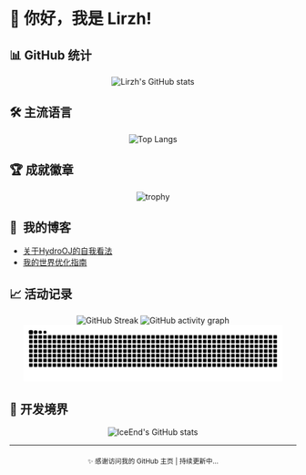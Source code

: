 # 👋 你好，我是 Lirzh!

## 📊 GitHub 统计
<div align="center">
  <img src="https://github-readme-stats.vercel.app/api?username=Lirzh&show_icons=true&theme=default&count_private=true" alt="Lirzh's GitHub stats" width="60%" />
</div>

## 🛠️ 主流语言
<div align="center">
  <img src="https://github-readme-stats.vercel.app/api/top-langs/?username=Lirzh&layout=compact&theme=default&langs_count=8" alt="Top Langs" width="45%" />
</div>

## 🏆 成就徽章
<div align="center">
  <img src="https://github-profile-trophy.vercel.app/?username=lirzh&theme=flat&column=7&margin-w=15&margin-h=15" alt="trophy" />
</div>

## 📕 &nbsp;**我的博客**
<!-- BLOG-POST-LIST:START -->
- [关于HydroOJ的自我看法](https://Lirzh.top//article/HydroOJ-1)
- [我的世界优化指南](https://Lirzh.top//article/mc-1)
<!-- BLOG-POST-LIST:END -->

## 📈 活动记录
<div align="center">
  <img src="https://streak-stats.demolab.com/?user=Lirzh" alt="GitHub Streak" width="50%" />
  <img src="https://github-readme-activity-graph.vercel.app/graph?username=lirzh&theme=github-light&hide_border=true" alt="GitHub activity graph" width="90%" />
  
  <!-- 贡献蛇形动画 -->
  <picture>
    <source media="(prefers-color-scheme: dark)" srcset="https://raw.githubusercontent.com/Peter-JXL/Peter-JXL/output/github-contribution-grid-snake-dark.svg">
    <source media="(prefers-color-scheme: light)" srcset="https://raw.githubusercontent.com/Peter-JXL/Peter-JXL/output/github-contribution-grid-snake.svg">
    <img alt="GitHub contribution grid snake animation" src="https://raw.githubusercontent.com/Peter-JXL/Peter-JXL/output/github-contribution-grid-snake.svg" width="90%" />
  </picture>
</div>

## 🚀 开发境界
<div align="center">
  <img src="https://github-immortality.vercel.app/api?username=lirzh" alt="IceEnd's GitHub stats" width="50%" />
</div>

---

<div align="center">
  <sub>✨ 感谢访问我的 GitHub 主页 | 持续更新中...</sub>
</div>
